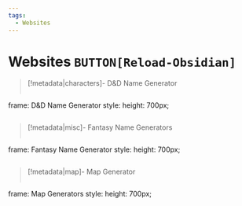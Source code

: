 ```yaml
---
tags:
  - Websites
---
```



# Websites  `BUTTON[Reload-Obsidian]`

> [!metadata|characters]- D&D Name Generator
> ```custom-frames
frame: D&D Name Generator
style: height: 700px;
>```

> [!metadata|misc]- Fantasy Name Generators
> ```custom-frames
frame: Fantasy Name Generator
style: height: 700px;
>```

> [!metadata|map]- Map Generator
> ```custom-frames
frame: Map Generators
style: height: 700px;
>```

